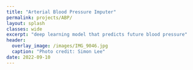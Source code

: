 ```yaml
---
title: "Arterial Blood Pressure Imputer"
permalink: projects/ABP/
layout: splash 
classes: wide
excerpt: "deep learning model that predicts future blood pressure"
header:
  overlay_image: /images/IMG_9046.jpg
  caption: "Photo credit: Simon Lee"
date: 2022-09-10
---
```

